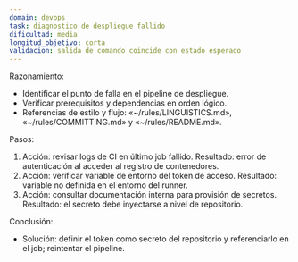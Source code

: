 ```yaml
---
domain: devops
task: diagnostico de despliegue fallido
dificultad: media
longitud_objetivo: corta
validacion: salida de comando coincide con estado esperado
---
```


Razonamiento:
- Identificar el punto de falla en el pipeline de despliegue.
- Verificar prerequisitos y dependencias en orden lógico.
- Referencias de estilo y flujo: «~/rules/LINGUISTICS.md», «~/rules/COMMITTING.md» y «~/rules/README.md».

Pasos:
1) Acción: revisar logs de CI en último job fallido.
   Resultado: error de autenticación al acceder al registro de contenedores.
2) Acción: verificar variable de entorno del token de acceso.
   Resultado: variable no definida en el entorno del runner.
3) Acción: consultar documentación interna para provisión de secretos.
   Resultado: el secreto debe inyectarse a nivel de repositorio.

Conclusión:
- Solución: definir el token como secreto del repositorio y referenciarlo en el job; reintentar el pipeline.

